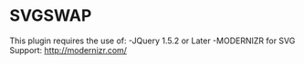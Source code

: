 SVGSWAP
=======
This plugin requires the use of:
-JQuery 1.5.2 or Later
-MODERNIZR for SVG Support:
	http://modernizr.com/

